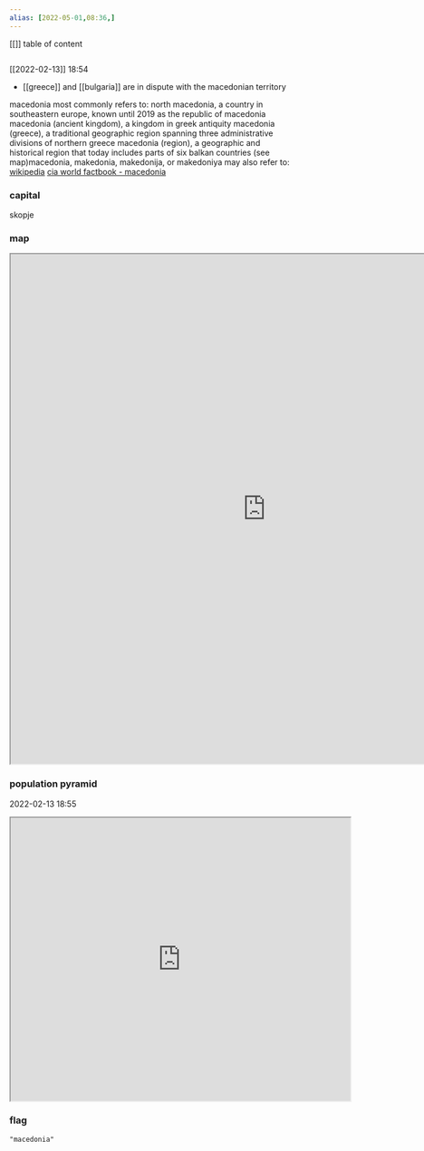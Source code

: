 ```yaml
---
alias: [2022-05-01,08:36,]
---
```

[[]]
table of content
```toc
```
[[2022-02-13]] 18:54
- [[greece]] and [[bulgaria]] are in dispute with the macedonian territory

macedonia most commonly refers to:
north macedonia, a country in southeastern europe, known until 2019 as the republic of macedonia
macedonia (ancient kingdom), a kingdom in greek antiquity
macedonia (greece), a traditional geographic region spanning three administrative divisions of northern greece
macedonia (region), a geographic and historical region that today includes parts of six balkan countries (see map)macedonia, makedonia, makedonija, or makedoniya may also refer to:
[wikipedia](https://en.wikipedia.org/wiki/macedonia)
[cia world factbook - macedonia](https://www.cia.gov/the-world-factbook/countries/macedonia)
### capital
skopje
### map
<iframe src="https://duckduckgo.com/?t=ffab&q=macedonia&ia=web&iaxm=about" width="900" height="900" ></iframe>

### population pyramid

2022-02-13 18:55

<iframe src="https://www.populationpyramid.net/macedonia/2019/" width="600" height="500" ></iframe>

### flag

```query
"macedonia"
```